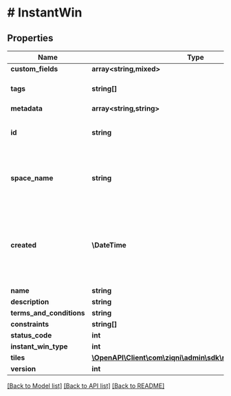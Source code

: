 # # InstantWin

## Properties

Name | Type | Description | Notes
------------ | ------------- | ------------- | -------------
**custom_fields** | **array<string,mixed>** |  | [optional]
**tags** | **string[]** | A list of id&#39;s used to tag models | [optional]
**metadata** | **array<string,string>** |  | [optional]
**id** | **string** | A unique system generated identifier |
**space_name** | **string** | This is the space name which is linked to the account |
**created** | **\DateTime** | ISO8601 timestamp for when a Model was created. All records are stored in UTC time zone |
**name** | **string** |  | [optional]
**description** | **string** |  | [optional]
**terms_and_conditions** | **string** |  | [optional]
**constraints** | **string[]** |  | [optional]
**status_code** | **int** | integer | [optional]
**instant_win_type** | **int** | integer |
**tiles** | [**\OpenAPI\Client\com\ziqni\admin\sdk\model\InstantWinTile[]**](InstantWinTile.md) |  |
**version** | **int** |  | [optional]

[[Back to Model list]](../../README.md#models) [[Back to API list]](../../README.md#endpoints) [[Back to README]](../../README.md)
